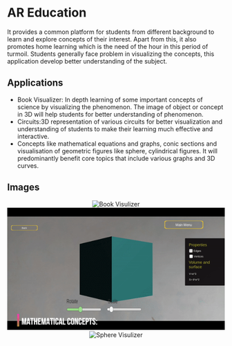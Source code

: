 # AR Education
It provides a common platform for students from different background to learn and  explore concepts of their interest. Apart from this, it also promotes home learning which is the need of  the hour in this period of turmoil. Students generally face problem in visualizing the concepts, this  application develop better understanding of the subject. 

## Applications
- Book Visualizer: In depth learning of some important concepts of science by visualizing the phenomenon. The image of object or concept in 3D will help students for better understanding of phenomenon. 
- Circuits:3D representation of various circuits for better visualization and understanding of students to make their learning much effective and interactive. 
- Concepts like mathematical equations and graphs, conic sections and visualisation of geometric figures like sphere, cylindrical figures. It will predominantly benefit core topics that include various graphs and 3D curves. 

## Images

<p align="center">
  <img src="./gif/boookvisulizer.gif" alt="Book Visulizer">
  <img src="./gif/math_visulizer.gif" alt="Math Visulizer">
  <img src="./gif/sphere_visulize.gif" alt="Sphere Visulizer">
</p>

